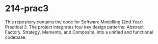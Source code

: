 # 214-prac3
This repository contains the code for Software Modelling (2nd Year) Practical 3. The project integrates four key design patterns: Abstract Factory, Strategy, Memento, and Composite, into a unified and functional codebase.
